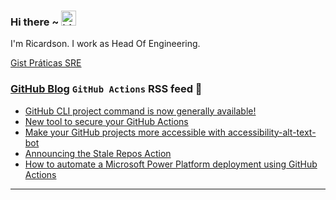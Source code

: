 ### Hi there ~ <img src="https://user-images.githubusercontent.com/1303154/88677602-1635ba80-d120-11ea-84d8-d263ba5fc3c0.gif" width="24px" alt="hi">

I'm Ricardson. I work as Head Of Engineering.

[Gist Práticas SRE](https://gist.github.com/r1w1s1/1ca63e1afb467410ddbb9081214a51ac)

### [GitHub Blog](https://github.blog/) `GitHub Actions` RSS feed 📖

<!--START_SECTION:feed-->
* [GitHub CLI project command is now generally available!](https:&#x2F;&#x2F;github.blog&#x2F;2023-07-11-github-cli-project-command-is-now-generally-available&#x2F;)
* [New tool to secure your GitHub Actions](https:&#x2F;&#x2F;github.blog&#x2F;2023-06-26-new-tool-to-secure-your-github-actions&#x2F;)
* [Make your GitHub projects more accessible with accessibility-alt-text-bot](https:&#x2F;&#x2F;github.blog&#x2F;2023-06-12-make-your-github-projects-more-accessible-with-accessibility-alt-text-bot&#x2F;)
* [Announcing the Stale Repos Action](https:&#x2F;&#x2F;github.blog&#x2F;2023-06-05-announcing-the-stale-repos-action&#x2F;)
* [How to automate a Microsoft Power Platform deployment using GitHub Actions](https:&#x2F;&#x2F;github.blog&#x2F;2023-05-24-how-to-automate-a-microsoft-power-platform-deployment-using-github-actions&#x2F;)
<!--END_SECTION:feed-->

---------

<!--
**r1williams/r1williams** is a ✨ _special_ ✨ repository because its `README.md` (this file) appears on your GitHub profile.


